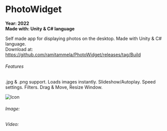 # PhotoWidget

**Year: 2022  
Made with: Unity & C# language**

Self made app for displaying photos on the desktop. Made with Unity & C# language.  
Download at: https://github.com/ramitammela/PhotoWidget/releases/tag/Build


###### Features
.jpg & .png support. Loads images instantly. Slideshow/Autoplay. Speed settings. Filters. Drag & Move, Resize Window.


![Icon](https://user-images.githubusercontent.com/33514265/209553746-0bb7c070-c2a3-44a3-9faa-7b569c4ab53f.png)


###### Image:

###### Video:
